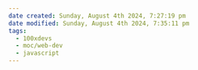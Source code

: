 ```yaml
---
date created: Sunday, August 4th 2024, 7:27:19 pm
date modified: Sunday, August 4th 2024, 7:35:11 pm
tags:
  - 100xdevs
  - moc/web-dev
  - javascript
---
```

